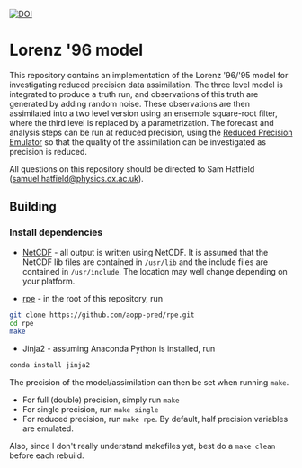 [![DOI](https://zenodo.org/badge/47407916.svg)](https://zenodo.org/badge/latestdoi/47407916)


Lorenz '96 model
================

This repository contains an implementation of the Lorenz '96/'95 model for investigating reduced precision data assimilation. The three level model is integrated to produce a truth run, and observations of this truth are generated by adding random noise. These observations are then assimilated into a two level version using an ensemble square-root filter, where the third level is replaced by a parametrization. The forecast and analysis steps can be run at reduced precision, using the [Reduced Precision Emulator](https://github.com/aopp-pred/rpe) so that the quality of the assimilation can be investigated as precision is reduced.

All questions on this repository should be directed to Sam Hatfield (samuel.hatfield@physics.ox.ac.uk).

## Building

### Install dependencies
- [NetCDF](https://www.unidata.ucar.edu/software/netcdf/) - all output is written using NetCDF. It is assumed that the NetCDF lib files are contained in `/usr/lib` and the include files are contained in `/usr/include`. The location may well change depending on your platform.

- [rpe](https://github.com/aopp-pred/rpe) - in the root of this repository, run

```bash
git clone https://github.com/aopp-pred/rpe.git
cd rpe
make
```

- Jinja2 - assuming Anaconda Python is installed, run

```bash
conda install jinja2
```

The precision of the model/assimilation can then be set when running `make`.
- For full (double) precision, simply run `make`
- For single precision, run `make single`
- For reduced precision, run `make rpe`. By default, half precision variables are emulated.

Also, since I don't really understand makefiles yet, best do a `make clean` before each rebuild.
